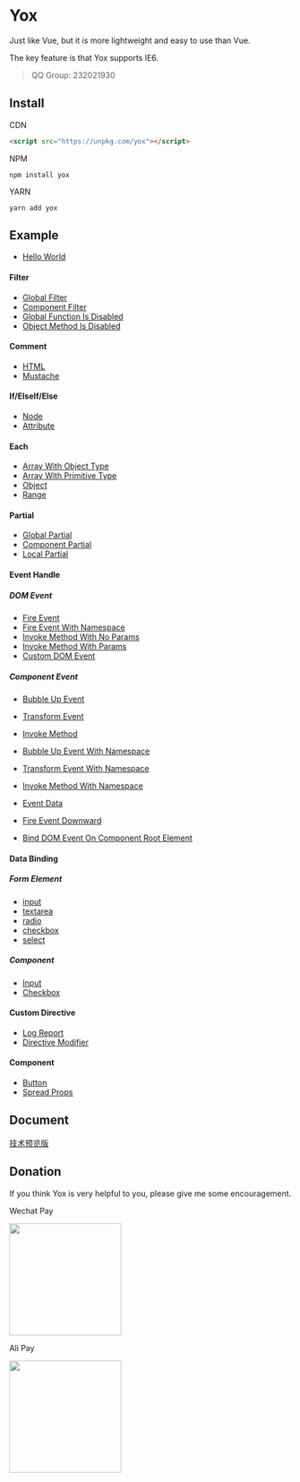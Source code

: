 # Yox

Just like Vue, but it is more lightweight and easy to use than Vue.

The key feature is that Yox supports IE6.

> QQ Group: 232021930

## Install

CDN

```html
<script src="https://unpkg.com/yox"></script>
```

NPM

```
npm install yox
```

YARN

```
yarn add yox
```

## Example

* [Hello World](https://jsrun.net/YxyKp/edit)

#### Filter

* [Global Filter](https://jsrun.net/xRyKp/edit)
* [Component Filter](https://jsrun.net/IxyKp/edit)
* [Global Function Is Disabled](https://jsrun.net/zByKp/edit)
* [Object Method Is Disabled](https://jsrun.net/FByKp/edit)

#### Comment

* [HTML](https://jsrun.net/2xyKp/edit)
* [Mustache](https://jsrun.net/yByKp/edit)

#### If/ElseIf/Else

* [Node](https://jsrun.net/ZxyKp/edit)
* [Attribute](https://jsrun.net/gxyKp/edit)

#### Each

* [Array With Object Type](https://jsrun.net/hxyKp/edit)
* [Array With Primitive Type](https://jsrun.net/eByKp/edit)
* [Object](https://jsrun.net/yxyKp/edit)
* [Range](https://jsrun.net/fxyKp/edit)

#### Partial

* [Global Partial](https://jsrun.net/FRyKp/edit)
* [Component Partial](https://jsrun.net/JRyKp/edit)
* [Local Partial](https://jsrun.net/9xyKp/edit)

#### Event Handle

##### DOM Event

* [Fire Event](https://jsrun.net/vxyKp/edit)
* [Fire Event With Namespace](https://jsrun.net/DRyKp/edit)
* [Invoke Method With No Params](https://jsrun.net/LxyKp/edit)
* [Invoke Method With Params](https://jsrun.net/ICyKp/edit)
* [Custom DOM Event](https://jsrun.net/XCyKp/edit)

##### Component Event

* [Bubble Up Event](https://jsrun.net/YByKp/edit)
* [Transform Event](https://jsrun.net/nRyKp/edit)
* [Invoke Method](https://jsrun.net/kByKp/edit)

* [Bubble Up Event With Namespace](https://jsrun.net/tRyKp/edit)
* [Transform Event With Namespace](https://jsrun.net/CRyKp/edit)
* [Invoke Method With Namespace](https://jsrun.net/mRyKp/edit)

* [Event Data](https://jsrun.net/jRyKp/edit)
* [Fire Event Downward](https://jsrun.net/kuyKp/edit)
* [Bind DOM Event On Component Root Element](https://jsrun.net/iByKp/edit)

#### Data Binding

##### Form Element

* [input](https://jsrun.net/qByKp/edit)
* [textarea](https://jsrun.net/ZByKp/edit)
* [radio](https://jsrun.net/gByKp/edit)
* [checkbox](https://jsrun.net/hByKp/edit)
* [select](https://jsrun.net/XByKp/edit)

##### Component

* [Input](https://jsrun.net/NxyKp/edit)
* [Checkbox](https://jsrun.net/LCyKp/edit)

#### Custom Directive

* [Log Report](https://jsrun.net/QByKp/edit)
* [Directive Modifier](https://jsrun.net/8jyKp/edit)

#### Component

* [Button](https://jsrun.net/axyKp/edit)
* [Spread Props](https://jsrun.net/QxyKp/edit)

## Document

[技术预览版](https://yoxjs.github.io/yox)

## Donation

If you think Yox is very helpful to you, please give me some encouragement.

Wechat Pay

<img src="https://user-images.githubusercontent.com/2732303/44254903-ce6d3f80-a236-11e8-86dd-f6b27a7f94df.png" width="200">

Ali Pay

<img src="https://user-images.githubusercontent.com/2732303/44254929-e5139680-a236-11e8-95e2-f5a864246f83.png" width="200">
